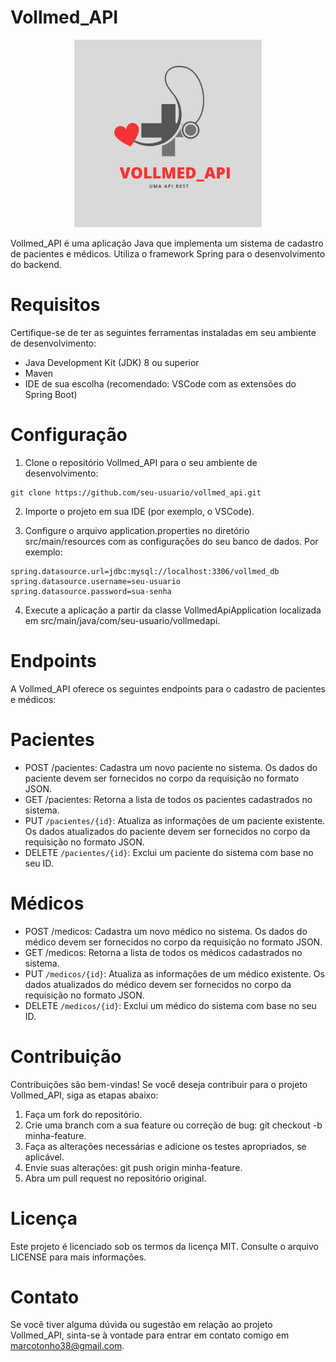 # Vollmed_API
<p align="center">
  <a href="#">
    <img src="Pdfs\Vollmed_API.png" width="300" alt="">
  </a>
</p>




Vollmed_API é uma aplicação Java que implementa um sistema de cadastro de pacientes e médicos. Utiliza o framework Spring para o desenvolvimento do backend.

# Requisitos
Certifique-se de ter as seguintes ferramentas instaladas em seu ambiente de desenvolvimento:

- Java Development Kit (JDK) 8 ou superior
- Maven
- IDE de sua escolha (recomendado: VSCode com as extensões do Spring Boot)
 
# Configuração

1. Clone o repositório Vollmed_API para o seu ambiente de desenvolvimento:
```
git clone https://github.com/seu-usuario/vollmed_api.git
```
2. Importe o projeto em sua IDE (por exemplo, o VSCode).

3. Configure o arquivo application.properties no diretório src/main/resources com as configurações do seu banco de dados. Por exemplo:
```
spring.datasource.url=jdbc:mysql://localhost:3306/vollmed_db
spring.datasource.username=seu-usuario
spring.datasource.password=sua-senha
```
4. Execute a aplicação a partir da classe VollmedApiApplication localizada em src/main/java/com/seu-usuario/vollmedapi.

# Endpoints
A Vollmed_API oferece os seguintes endpoints para o cadastro de pacientes e médicos:

# Pacientes
- POST /pacientes: Cadastra um novo paciente no sistema. Os dados do paciente devem ser fornecidos no corpo da requisição no formato JSON.
- GET /pacientes: Retorna a lista de todos os pacientes cadastrados no sistema.
- PUT `/pacientes/{id}`: Atualiza as informações de um paciente existente. Os dados atualizados do paciente devem ser fornecidos no corpo da requisição no formato JSON.
- DELETE `/pacientes/{id}`: Exclui um paciente do sistema com base no seu ID.


# Médicos
- POST /medicos: Cadastra um novo médico no sistema. Os dados do médico devem ser fornecidos no corpo da requisição no formato JSON.
- GET /medicos: Retorna a lista de todos os médicos cadastrados no sistema.
- PUT `/medicos/{id}`: Atualiza as informações de um médico existente. Os dados atualizados do médico devem ser fornecidos no corpo da requisição no formato JSON.
- DELETE `/medicos/{id}`: Exclui um médico do sistema com base no seu ID.
# Contribuição
Contribuições são bem-vindas! Se você deseja contribuir para o projeto Vollmed_API, siga as etapas abaixo:

1. Faça um fork do repositório.
2. Crie uma branch com a sua feature ou correção de bug: git checkout -b minha-feature.
3. Faça as alterações necessárias e adicione os testes apropriados, se aplicável.
4. Envie suas alterações: git push origin minha-feature.
5. Abra um pull request no repositório original.

# Licença
Este projeto é licenciado sob os termos da licença MIT. Consulte o arquivo LICENSE para mais informações.

# Contato
Se você tiver alguma dúvida ou sugestão em relação ao projeto Vollmed_API, sinta-se à vontade para entrar em contato comigo em marcotonho38@gmail.com.
